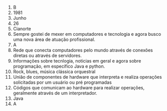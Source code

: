 1. B
2. 1981
3. Junho
4. 26
5. Cianorte
6. Sempre gostei de mexer em computadores e tecnologia e agora busco uma nova área de atuação profissional.
7. A
8. Rede que conecta computadores pelo mundo através de conexões diretas ou através de servidores.
9. Informações sobre tecnlogia, noticias em geral e agora sobre programação, em específico Java e python.
10. Rock, blues, música clássica orquestral
11. União de componentes de hardware que interpreta e realiza operações solicitadas por um usuário ou pré programadas
12. Códigos que comunicam ao hardware para realizar operações, geralmente através de um interpretador.
13. Java
14. A


